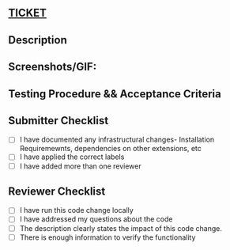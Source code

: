 <!--- Title Link to Jira Ticket - UPDATE WITH YOUR TICKET TAG in name and url --->
## [TICKET](https://opengovinc.atlassian.net/browse/XXX-999)

## Description
<!--- Describe these changes in detail --->

## Screenshots/GIF:
<!--- A picture is worth a thousand words, add an image if necessary --->

## Testing Procedure && Acceptance Criteria
<!--- Instructions to test the pr --->
<!--- What should people expect after going through the testing procedure --->

## Submitter Checklist
- [ ] I have documented any infrastructural changes- Installation Requiremewnts, dependencies on other extensions, etc
- [ ] I have applied the correct labels
- [ ] I have added more than one reviewer

## Reviewer Checklist
<!--- Go over all the following points, and put an `x` in all the boxes that apply. --->
<!--- If any of the following checkboxes don't apply, simply strike them out: ~~ ... ~~ --->
- [ ] I have run this code change locally
- [ ] I have addressed my questions about the code
- [ ] The description clearly states the impact of this code change.
- [ ] There is enough information to verify the functionality
